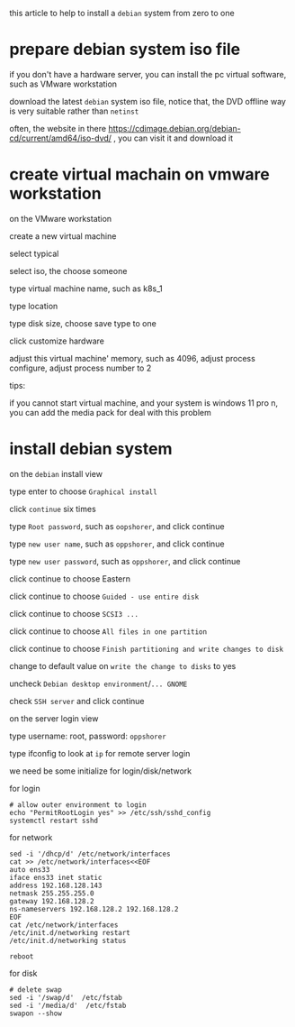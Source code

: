 this article to help to install a `debian` system from zero to one



# prepare debian system iso file

if you don't have a hardware server, you can install the pc virtual software, such as VMware workstation

download the latest `debian` system iso file, notice that, the DVD offline way is very suitable rather than `netinst`

often, the website in there https://cdimage.debian.org/debian-cd/current/amd64/iso-dvd/ , you can visit it and download it



# create virtual machain on vmware workstation

on the VMware workstation

create a new virtual machine

select typical

select iso, the choose someone

type virtual machine name, such as k8s_1

type location

type disk size, choose save type to one

click customize hardware

adjust this virtual machine' memory, such as 4096, adjust process configure, adjust process number to 2



tips:

if you cannot start virtual machine, and your system is windows 11 pro n, you can add the media pack for deal with this problem





# install debian system

on the `debian` install view

type enter to choose `Graphical install` 

click `continue` six times

type `Root password`, such as  `oopshorer`, and click continue

type `new user name`, such as `oppshorer`, and click continue

type `new user password`, such as `oppshorer`, and click continue

click continue to choose Eastern

click continue to choose `Guided - use entire disk` 

click continue to choose `SCSI3 ...`

click continue to choose `All files in one partition`

click continue to choose `Finish partitioning and write changes to disk`

change to default value on `write the change to disks` to yes



uncheck `Debian desktop environment`/`... GNOME`

check `SSH server` and click continue





on the server login view

type username: root, password: `oppshorer`

type ifconfig to look at `ip` for remote server login







we need be some initialize for login/disk/network

for login

```
# allow outer environment to login
echo "PermitRootLogin yes" >> /etc/ssh/sshd_config
systemctl restart sshd
```

for network

```
sed -i '/dhcp/d' /etc/network/interfaces
cat >> /etc/network/interfaces<<EOF
auto ens33
iface ens33 inet static
address 192.168.128.143
netmask 255.255.255.0
gateway 192.168.128.2
ns-nameservers 192.168.128.2 192.168.128.2
EOF
cat /etc/network/interfaces
/etc/init.d/networking restart
/etc/init.d/networking status

reboot
```

for disk

```
# delete swap
sed -i '/swap/d'  /etc/fstab
sed -i '/media/d'  /etc/fstab
swapon --show
```

